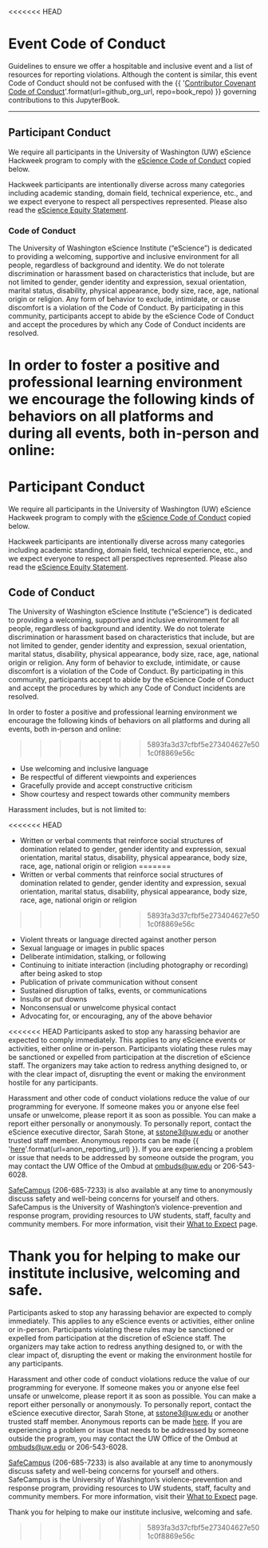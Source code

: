 <<<<<<< HEAD
# Event Code of Conduct

Guidelines to ensure we offer a hospitable and inclusive event and a list of resources for reporting violations. Although the content is similar, this event Code of Conduct should not be confused with the {{ '[Contributor Covenant Code of Conduct]({url}/{repo}/blob/main/CODE_OF_CONDUCT.md)'.format(url=github_org_url, repo=book_repo) }}  governing contributions to this JupyterBook.


---
## Participant Conduct

We require all participants in the University of Washington (UW) eScience Hackweek program to comply with the 
[eScience Code of Conduct](https://escience.washington.edu/about/code-of-conduct/) copied below.

Hackweek participants are intentionally diverse across many categories including academic standing, domain field, 
technical experience, etc., and we expect everyone to respect all perspectives represented. Please also read the
[eScience Equity Statement](https://escience.washington.edu/about/equity-statement/).

### Code of Conduct

The University of Washington eScience Institute (“eScience”) is dedicated to providing a welcoming, supportive and
inclusive environment for all people, regardless of background and identity. We do not tolerate discrimination or 
harassment based on characteristics that include, but are not limited to gender, gender identity and expression, 
sexual orientation, marital status, disability, physical appearance, body size, race, age, national origin or 
religion. Any form of behavior to exclude, intimidate, or cause discomfort is a violation of the Code of Conduct. 
By participating in this community, participants accept to abide by the eScience Code of Conduct and accept the 
procedures by which any Code of Conduct incidents are resolved.

In order to foster a positive and professional learning environment we encourage the following kinds of behaviors 
on all platforms and during all events, both in-person and online:
=======
# Participant Conduct

We require all participants in the University of Washington (UW) eScience Hackweek program to comply with the [eScience Code of Conduct](https://escience.washington.edu/about/code-of-conduct/) copied below.

Hackweek participants are intentionally diverse across many categories including academic standing, domain field, technical experience, etc., and we expect everyone to respect all perspectives represented. Please also read the [eScience Equity Statement](https://escience.washington.edu/about/equity-statement/).

## Code of Conduct

The University of Washington eScience Institute (“eScience”) is dedicated to providing a welcoming, supportive and inclusive environment for all people, regardless of background and identity. We do not tolerate discrimination or harassment based on characteristics that include, but are not limited to gender, gender identity and expression, sexual orientation, marital status, disability, physical appearance, body size, race, age, national origin or religion. Any form of behavior to exclude, intimidate, or cause discomfort is a violation of the Code of Conduct. By participating in this community, participants accept to abide by the eScience Code of Conduct and accept the procedures by which any Code of Conduct incidents are resolved.

In order to foster a positive and professional learning environment we encourage the following kinds of behaviors on all platforms and during all events, both in-person and online:
>>>>>>> 5893fa3d37cfbf5e273404627e501c0f8869e56c

* Use welcoming and inclusive language
* Be respectful of different viewpoints and experiences
* Gracefully provide and accept constructive criticism
* Show courtesy and respect towards other community members

Harassment includes, but is not limited to:

<<<<<<< HEAD
* Written or verbal comments that reinforce social structures of domination related to gender, gender identity 
and expression, sexual orientation, marital status, disability, physical appearance, body size, race, age, 
national origin or religion
=======
* Written or verbal comments that reinforce social structures of domination related to gender, gender identity and expression, sexual orientation, marital status, disability, physical appearance, body size, race, age, national origin or religion
>>>>>>> 5893fa3d37cfbf5e273404627e501c0f8869e56c
* Violent threats or language directed against another person
* Sexual language or images in public spaces
* Deliberate intimidation, stalking, or following
* Continuing to initiate interaction (including photography or recording) after being asked to stop
* Publication of private communication without consent
* Sustained disruption of talks, events, or communications
* Insults or put downs
* Nonconsensual or unwelcome physical contact
* Advocating for, or encouraging, any of the above behavior

<<<<<<< HEAD
Participants asked to stop any harassing behavior are expected to comply immediately. This applies to any 
eScience events or activities, either online or in-person. Participants violating these rules may be 
sanctioned or expelled from participation at the discretion of eScience staff. The organizers may take 
action to redress anything designed to, or with the clear impact of, disrupting the event or making the 
environment hostile for any participants. 

Harassment and other code of conduct violations reduce the value of our programming for everyone. 
If someone makes you or anyone else feel unsafe or unwelcome, please report it as soon as possible. 
You can make a report either personally or anonymously. To personally report, contact the eScience 
executive director, Sarah Stone, at sstone3@uw.edu or another trusted staff member. Anonymous 
reports can be made {{ '[here]({url})'.format(url=anon_reporting_url) }}. If you are experiencing a problem 
or issue that needs to be addressed by someone outside the program, you may contact the UW Office 
of the Ombud at ombuds@uw.edu or 206-543-6028.

[SafeCampus](https://www.washington.edu/safecampus/) (206-685-7233) is also available at any time to 
anonymously discuss safety and well-being concerns for yourself and others. SafeCampus is the University 
of Washington’s violence-prevention and response program, providing resources to UW students, staff, 
faculty and community members. For more information, 
visit their [What to Expect](https://www.washington.edu/safecampus/what-to-expect) page.

Thank you for helping to make our institute inclusive, welcoming and safe.
=======
Participants asked to stop any harassing behavior are expected to comply immediately. This applies to any eScience events or activities, either online or in-person. Participants violating these rules may be sanctioned or expelled from participation at the discretion of eScience staff. The organizers may take action to redress anything designed to, or with the clear impact of, disrupting the event or making the environment hostile for any participants. 

Harassment and other code of conduct violations reduce the value of our programming for everyone. If someone makes you or anyone else feel unsafe or unwelcome, please report it as soon as possible. You can make a report either personally or anonymously. To personally report, contact the eScience executive director, Sarah Stone, at sstone3@uw.edu or another trusted staff member. Anonymous reports can be made [here](https://bit.ly/uwhackweekfeedback). If you are experiencing a problem or issue that needs to be addressed by someone outside the program, you may contact the UW Office of the Ombud at ombuds@uw.edu or 206-543-6028.

[SafeCampus](https://www.washington.edu/safecampus/) (206-685-7233) is also available at any time to anonymously discuss safety and well-being concerns for yourself and others. SafeCampus is the University of Washington’s violence-prevention and response program, providing resources to UW students, staff, faculty and community members. For more information, visit their [What to Expect](https://www.washington.edu/safecampus/what-to-expect) page.

Thank you for helping to make our institute inclusive, welcoming and safe.


>>>>>>> 5893fa3d37cfbf5e273404627e501c0f8869e56c
